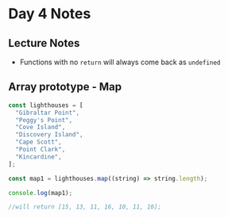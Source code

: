 # Day 4 Notes

## Lecture Notes

- Functions with no `return` will always come back as `undefined`

## Array prototype - Map

```js
const lighthouses = [
  "Gibraltar Point",
  "Peggy's Point",
  "Cove Island",
  "Discovery Island",
  "Cape Scott",
  "Point Clark",
  "Kincardine",
];

const map1 = lighthouses.map((string) => string.length);

console.log(map1);

//will return [15, 13, 11, 16, 10, 11, 10];
```
